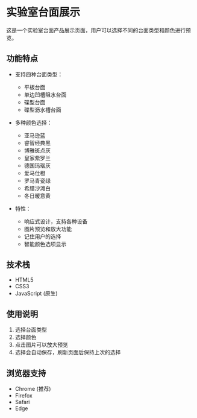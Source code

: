 # 实验室台面展示

这是一个实验室台面产品展示页面，用户可以选择不同的台面类型和颜色进行预览。

## 功能特点

- 支持四种台面类型：
  - 平板台面
  - 单边凹槽阻水台面
  - 碟型台面
  - 碟型沥水槽台面

- 多种颜色选择：
  - 亚马逊蓝
  - 睿智经典黑
  - 博雅斑点灰
  - 皇家紫罗兰
  - 德国玛瑙灰
  - 爱马仕橙
  - 罗马青瓷绿
  - 希腊沙滩白
  - 冬日暖意黄

- 特性：
  - 响应式设计，支持各种设备
  - 图片预览和放大功能
  - 记住用户的选择
  - 智能颜色选项显示

## 技术栈

- HTML5
- CSS3
- JavaScript (原生)

## 使用说明

1. 选择台面类型
2. 选择颜色
3. 点击图片可以放大预览
4. 选择会自动保存，刷新页面后保持上次的选择

## 浏览器支持

- Chrome (推荐)
- Firefox
- Safari
- Edge 